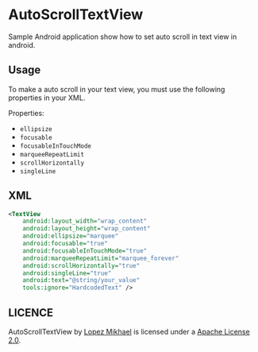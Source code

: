 AutoScrollTextView
=====================

Sample Android application show how to set auto scroll in text view in android.

Usage
-----

To make a auto scroll in your text view, you must use the following properties in your XML.

Properties:
* `ellipsize`
* `focusable`
* `focusableInTouchMode`
* `marqueeRepeatLimit`
* `scrollHorizontally`
* `singleLine`


XML
-----

```xml
<TextView
    android:layout_width="wrap_content"
    android:layout_height="wrap_content"
    android:ellipsize="marquee"
    android:focusable="true"
    android:focusableInTouchMode="true"
    android:marqueeRepeatLimit="marquee_forever"
    android:scrollHorizontally="true"
    android:singleLine="true"
    android:text="@string/your_value"
    tools:ignore="HardcodedText" />
```

LICENCE
-----

AutoScrollTextView by [Lopez Mikhael](http://mikhaellopez.com/) is licensed under a [Apache License 2.0](http://www.apache.org/licenses/LICENSE-2.0).
